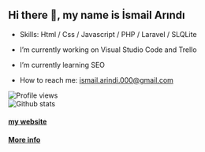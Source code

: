 ## Hi there 👋, my name is İsmail Arındı

*  Skills: Html / Css / Javascript / PHP / Laravel / SLQLite 

*  I’m currently working on Visual Studio Code and Trello 

*  I’m currently learning SEO

*  How to reach me: ismail.arindi.000@gmail.com

 
![Profile views](https://gpvc.arturio.dev/Duvar000)  
![Github stats](https://github-readme-stats.vercel.app/api?username=Duvar000&show_icons=true)

#### [my website](http://duvarwebsite.herokuapp.com) 
#### [More info](https://duvar000.github.io/more-info/)



